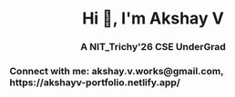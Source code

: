 <h1 align="center">Hi 👋, I'm Akshay V</h1>
<h3 align="center">A NIT_Trichy'26 CSE UnderGrad</h3>
<h3 align="left">Connect with me: akshay.v.works@gmail.com, https://akshayv-portfolio.netlify.app/ </h3>
<p align="left">
</p>
